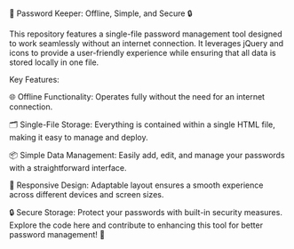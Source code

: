 📜 Password Keeper: Offline, Simple, and Secure 🔒

This repository features a single-file password management tool designed to work seamlessly without an internet connection. It leverages jQuery and icons to provide a user-friendly experience while ensuring that all data is stored locally in one file.

Key Features:

🌐 Offline Functionality: Operates fully without the need for an internet connection.

🗂️ Single-File Storage: Everything is contained within a single HTML file, making it easy to manage and deploy.

📦 Simple Data Management: Easily add, edit, and manage your passwords with a straightforward interface.

📱 Responsive Design: Adaptable layout ensures a smooth experience across different devices and screen sizes.

🔒 Secure Storage: Protect your passwords with built-in security measures.
Explore the code here and contribute to enhancing this tool for better password management! 🚀
